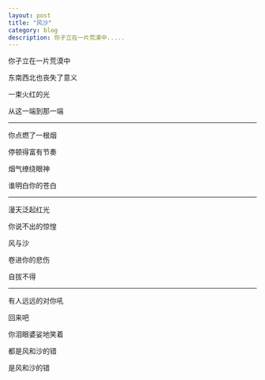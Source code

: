 ```yaml
---
layout: post
title: "风沙" 
category: blog
description: 你孑立在一片荒漠中.....
---
```



你孑立在一片荒漠中

东南西北也丧失了意义

一束火红的光

从这一端到那一端

---

你点燃了一根烟

停顿得富有节奏

烟气缭绕眼神

谁明白你的苍白

---

漫天泛起红光

你说不出的惊惶

风与沙

卷进你的悲伤

自拔不得

---

有人远远的对你吼

回来吧

你泪眼婆娑地笑着

都是风和沙的错

是风和沙的错
